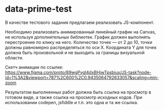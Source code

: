# data-prime-test

В качестве тестового задания предлагаем реализовать JS-компонент.

Необходимо реализовать анимированный линейный график на Canvas, не используя дополнительных библиотек.
График должен выполнять перестроение по клику на него. Количество точек — от 2 до 10, точки должны равномерно распределяться по оси X. Координата Y для точек должна быть произвольной и не выходить за границы визуальной области.

Скетч анимации по ссылке: https://www.figma.com/proto/89wgPvgI4dxBHiwTpsbiux/JS-task?node-id=1%3A2&viewport=787%2C600%2C0.9435064792633057&scaling=min-zoom

Результатом выполненных работ должна быть ссылка на просмотр в готовом виде, а также ссылка на просмотр исходных кодов. При использовании codepen, jsfiddle и т.п. это одна и та же ссылка.
